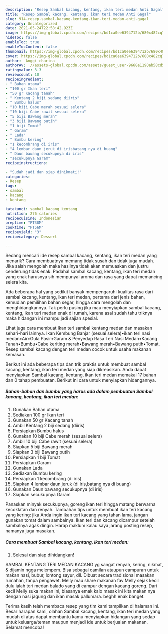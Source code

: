 ```yaml
---
description: "Resep Sambal kacang, kentang, ikan teri medan Anti Gagal"
title: "Resep Sambal kacang, kentang, ikan teri medan Anti Gagal"
slug: 914-resep-sambal-kacang-kentang-ikan-teri-medan-anti-gagal
category: Uncategorized
date: 2021-05-24T22:58:42.923Z
image: https://img-global.cpcdn.com/recipes/bd1ca0ee6394712b/680x482cq70/sambal-kacang-kentang-ikan-teri-medan-foto-resep-utama.jpg
hideToc: false
enableToc: true
enableTocContent: false
thumbnail: https://img-global.cpcdn.com/recipes/bd1ca0ee6394712b/680x482cq70/sambal-kacang-kentang-ikan-teri-medan-foto-resep-utama.jpg
cover: https://img-global.cpcdn.com/recipes/bd1ca0ee6394712b/680x482cq70/sambal-kacang-kentang-ikan-teri-medan-foto-resep-utama.jpg
author:  Anggi charina
authorAv:  //assets-global.cpcdn.com/assets/guest_user-9668e1190ab58cd58d666d5934e79c79da2e02f4421a6ed9abc4b163da97d6e7.png
ratingvalue: 3.3
reviewcount: 10
recipeingredient:
- " Bahan utama"
- "100 gr Ikan teri"
- "50 gr Kacang tanah"
- " Kentang 2 biji sedang diiris"
- " Bumbu halus"
- "10 biji Cabe merah sesuai selera"
- "10 biji Cabe rawit sesuai selera"
- "5 biji Bawang merah"
- "3 biji Bawang putih"
- "1 biji Tomat"
- " Garam"
- " Lada"
- " Bumbu kering"
- "1 kecombrang di iris"
- "4 lembar daun jeruk di irisbatang nya di buang"
- " Daun bawang secukupnya di iris"
- "secukupnya Garam"
recipeinstructions:

- "Sudah jadi dan siap dinikmati!"
categories:
- Resep
tags:
- sambal
- kacang
- kentang

katakunci: sambal kacang kentang 
nutrition: 276 calories
recipecuisine: Indonesian
preptime: "PT38M"
cooktime: "PT56M"
recipeyield: "3"
recipecategory: Dessert

---
```



Sedang mencari ide resep sambal kacang, kentang, ikan teri medan yang menarik? Cara membuatnya memang tidak susah dan tidak juga mudah. Jika salah mengolah maka hasilnya tidak akan memuaskan dan justru cenderung tidak enak. Padahal sambal kacang, kentang, ikan teri medan yang enak harusnya sih mempunyai aroma dan rasa yang dapat memancing selera kita.


Ada beberapa hal yang sedikit banyak mempengaruhi kualitas rasa dari sambal kacang, kentang, ikan teri medan, pertama dari jenis bahan, kemudian pemilihan bahan segar, hingga cara mengolah dan menghidangkannya. Tak perlu pusing jika mau menyiapkan sambal kacang, kentang, ikan teri medan enak di rumah, karena asal sudah tahu triknya maka hidangan ini mampu jadi sajian spesial.

Lihat juga cara membuat Ikan teri sambal kentang medan dan masakan sehari-hari lainnya. Ikan Kembung Banjar (sesuai selera)•ikan teri nasi medan•Air•Gula Pasir•Garam &amp; Penyedap Rasa Teri Nasi Medan•Kacang Tanah•Bumbu•Cabe keriting merah•Bawang merah•Bawang putih•Tomat. Resep sambal kacang dengan teri medan cocok untuk usaha makanan kemasan.


Berikut ini ada beberapa tips dan trik praktis untuk membuat sambal kacang, kentang, ikan teri medan yang siap dikreasikan. Anda dapat menyiapkan Sambal kacang, kentang, ikan teri medan memakai 17 bahan dan 0 tahap pembuatan. Berikut ini cara untuk menyiapkan hidangannya.

<!--inarticleads1-->

##### Bahan-bahan dan bumbu yang harus ada dalam pembuatan Sambal kacang, kentang, ikan teri medan:

1. Gunakan  Bahan utama
1. Sediakan 100 gr Ikan teri
1. Gunakan 50 gr Kacang tanah
1. Ambil  Kentang 2 biji sedang (diiris)
1. Persiapkan  Bumbu halus
1. Gunakan 10 biji Cabe merah (sesuai selera)
1. Ambil 10 biji Cabe rawit (sesuai selera)
1. Siapkan 5 biji Bawang merah
1. Siapkan 3 biji Bawang putih
1. Persiapkan 1 biji Tomat
1. Persiapkan  Garam
1. Gunakan  Lada
1. Sediakan  Bumbu kering
1. Persiapkan 1 kecombrang (di iris)
1. Siapkan 4 lembar daun jeruk (di iris,batang nya di buang)
1. Gunakan  Daun bawang secukupnya (di iris)
1. Siapkan secukupnya Garam


Panaskan minyak secukupnya, goreng ikan teri hingga matang berwarna kecoklatan dan renyah. Tambahan tips untuk membuat ikan teri kacang yang kering: jika Anda ingin ikan teri kacang yang tahan lama, jangan gunakan tomat dalam sambalnya. Ikan teri dan kacang dicampur setelah sambalnya agak dingin. Harap maklum kalau saya jarang posting resep, namanya juga masakan. 

<!--inarticleads2-->

##### Cara membuat Sambal kacang, kentang, ikan teri medan:


1. Selesai dan siap dihidangkan!

SAMBAL KENTANG TERI MEDAN KACANG yg sangat renyah, kering, nikmat, &amp; dijamin ngga melempem. Bisa sebagai camilan ataupun campuran untuk makan nasi, bubur, lontong sayur, dll. Dibuat secara tradisional masakan rumahan, tanpa pengawet. Melly mau share makanan fav Melly sejak kecil dulu ialah teri medan balado yang di campur dengan kacang goreng. Dari kecil Melly suka makan ini, biasanya emak kalo masak ini kita makan nya dengan nasi jagung dan ikan masak pallumara. beghh enak banget. 

Terima kasih telah membaca resep yang tim kami tampilkan di halaman ini. Besar harapan kami, olahan Sambal kacang, kentang, ikan teri medan yang mudah di atas dapat membantu kamu menyiapkan hidangan yang sedap untuk keluarga/teman maupun menjadi ide untuk berjualan makanan. Selamat mencoba!
